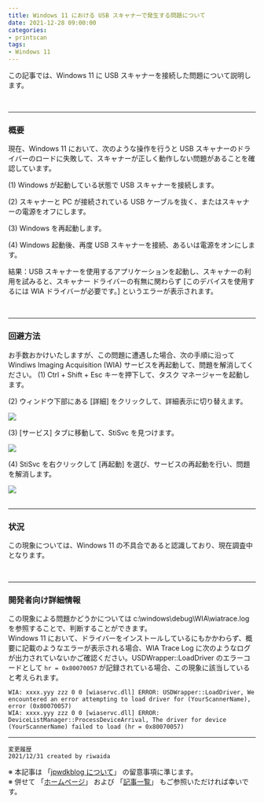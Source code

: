 ```yaml
---
title: Windows 11 における USB スキャナーで発生する問題について
date: 2021-12-28 09:00:00
categories:
- printscan
tags:
- Windows 11
---
```

この記事では、Windows 11 に USB スキャナーを接続した問題について説明します。
<!-- more -->
<br>

***
### 概要
現在、Windows 11 において、次のような操作を行うと USB スキャナーのドライバーのロードに失敗して、スキャナーが正しく動作しない問題があることを確認しています。

(1) Windows が起動している状態で USB スキャナーを接続します。

(2) スキャナーと PC が接続されている USB ケーブルを抜く、またはスキャナーの電源をオフにします。

(3) Windows を再起動します。

(4) Windows 起動後、再度 USB スキャナーを接続、あるいは電源をオンにします。


結果：USB スキャナーを使用するアプリケーションを起動し、スキャナーの利用を試みると、スキャナー ドライバーの有無に関わらず [このデバイスを使用するには WIA ドライバーが必要です。] というエラーが表示されます。

<br>

***
### 回避方法
お手数おかけいたしますが、この問題に遭遇した場合、次の手順に沿って Windiws Imaging Acquisition (WIA) サービスを再起動して、問題を解消してください。
(1) Ctrl + Shift + Esc キーを押下して、タスク マネージャーを起動します。

(2) ウィンドウ下部にある [詳細] をクリックして、詳細表示に切り替えます。
   <div align="left">
   <img src="https://jpwdkblog.github.io/images/win11-usbscan-issue/taskman1.png">
   </div>

(3) [サービス] タブに移動して、StiSvc を見つけます。
   <div align="left">
   <img src="https://jpwdkblog.github.io/images/win11-usbscan-issue/taskman2.png">
   </div>

(4) StiSvc を右クリックして [再起動] を選び、サービスの再起動を行い、問題を解消します。
   <div align="left">
   <img src="https://jpwdkblog.github.io/images/win11-usbscan-issue/taskman3.png">
   </div>

<br>

***
### 状況

この現象については、Windows 11 の不具合であると認識しており、現在調査中となります。

<br>

***
### 開発者向け詳細情報
この現象による問題かどうかについては c:\windows\debug\WIA\wiatrace.log を参照することで、判断することができます。  
Windows 11 において、ドライバーをインストールしているにもかかわらず、概要に記載のようなエラーが表示される場合、WIA Trace Log に次のようなログが出力されていないかご確認ください。USDWrapper::LoadDriver のエラーコードとして `hr = 0x80070057` が記録されている場合、この現象に該当していると考えられます。   
~~~
WIA: xxxx.yyy zzz 0 0 [wiaservc.dll] ERROR: USDWrapper::LoadDriver, We encountered an error attempting to load driver for (YourScannerName), error (0x80070057)
WIA: xxxx.yyy zzz 0 0 [wiaservc.dll] ERROR: DeviceListManager::ProcessDeviceArrival, The driver for device (YourScannerName) failed to load (hr = 0x80070057)
~~~






***
`変更履歴`  
`2021/12/31 created by riwaida`

※ 本記事は 「[jpwdkblog について](https://jpwdkblog.github.io/blog/2020/01/01/aobut-jpwdkblog/)」 の留意事項に準じます。  
※ 併せて 「[ホームページ](https://jpwdkblog.github.io/blog/)」 および 「[記事一覧](https://jpwdkblog.github.io/blog/archives/)」 もご参照いただければ幸いです。  